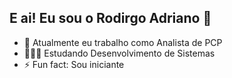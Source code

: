 ## E ai! Eu sou o Rodirgo Adriano 🤙

- 🔭 Atualmente eu trabalho como Analista de PCP
- 👨🏻‍💻 Estudando Desenvolvimento de Sistemas
- ⚡ Fun fact: Sou iniciante


